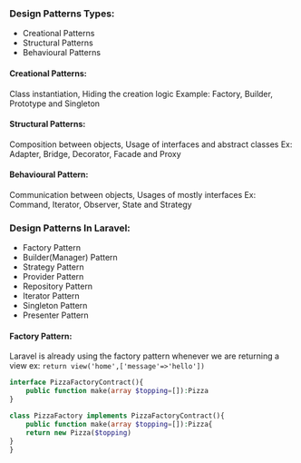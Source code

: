 ### Design Patterns Types:
- Creational Patterns
- Structural Patterns
- Behavioural Patterns

#### Creational Patterns:
Class instantiation, Hiding the creation logic Example: Factory, Builder, Prototype and Singleton

#### Structural Patterns:
Composition between objects, Usage of interfaces and abstract classes Ex: Adapter, Bridge, Decorator, Facade and Proxy

#### Behavioural Pattern:
Communication between objects, Usages of mostly interfaces Ex: Command, Iterator, Observer, State and Strategy

### Design Patterns In Laravel:
- Factory Pattern
- Builder(Manager) Pattern
- Strategy Pattern
- Provider Pattern
- Repository Pattern
- Iterator Pattern
- Singleton Pattern
- Presenter Pattern

#### Factory Pattern:
Laravel is already using the factory pattern whenever we are returning a view
ex: `return view('home',['message'=>'hello'])`
```php
interface PizzaFactoryContract(){
	public function make(array $topping=[]):Pizza
}

class PizzaFactory implements PizzaFactoryContract(){
	public function make(array $topping=[]):Pizza{
	return new Pizza($topping)
}
}
```
